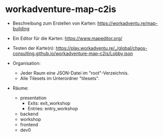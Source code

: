 # workadventure-map-c2is
* Beschreibung zum Erstellen von Karten: https://workadventu.re/map-building
* Ein Editor für die Karten: https://www.mapeditor.org/
* Testen der Karte(n): https://play.workadventu.re/_/global/chaos-consulting.github.io/workadventure-map-c2is/Lobby.json

* Organisation:
  * Jeder Raum eine JSON-Datei im "root"-Verzeichnis.
  * Alle Tilesets im Unterordner "tilesets".
 
* Räume:
  * presentation
    * Exits: exit_workshop
    * Entries: entry_workshop
  * backend
  * workshop
  * frontend
  * dev0
 
